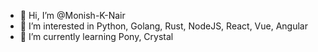 - 👋 Hi, I’m @Monish-K-Nair
- 👀 I’m interested in Python, Golang, Rust, NodeJS, React, Vue, Angular
- 🌱 I’m currently learning Pony, Crystal
